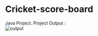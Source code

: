 # Cricket-score-board
Java Project.
Project Output :
<br>
![output](https://github.com/ShounakDighe/Cricket-score-board/assets/134581350/c0cbb2d2-7186-4baf-808e-9a173c814af3)

